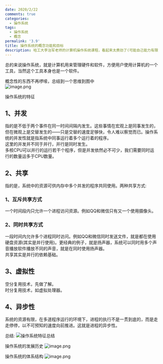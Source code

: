 ```yaml
---
date: 2020/2/22
comments: true
categories:
  - 操作系统
tags:
  - 操作系统
  - 概念
permalink: '3.9'
title: 操作系统的概念功能和目标
description: 哈工大李治军老师的计算机操作系统课程，看起来太费劲了(可能自己能力有限)。还是自己看书查资料一点一点的学习吧。
---
```


总的来说操作系统，就是计算机用来管理硬件和软件，方便用户使用计算机的一个工具，当然这个工具本身也是一个软件。  

概念性的东西不再啰嗦，总结到一个思维到图中  
![image.png](https://i.loli.net/2020/03/07/ivWZmKsOFLEnRtA.png)

操作系统的特征

## 1、并发

指的是不低于两个事件在同一时间间隔内发生。这些事情在宏观上是同事发生的，但在微观上是交替发生的——只是交替的速度足够快，令人难以察觉而已。操作系统的并发性就是指系统中同事运行着多个运行着的程序。  
这里的并发并不同于并行，并行是同时发生。  
多核CPU可以并行的运行若干个程序，但是并发依然必不可少，我们需要同时运行的数量运多于CPU数量。  

## 2、共享

指的是，系统中的资源可供内存中多个并发的程序共同使用。两种共享方式:  

### 1、互斥共享方式

一个时间段内只允许一个进程访问资源。例如QQ和微信只有又一个使用摄像头。

### 2、同时共享方式

一段时间内允许多个进程同时访问。例如QQ和微信同时发送文件，就是都在使用硬盘资源(其实是并行使用)。更经典的例子，就是扬声器，系统可以同时用多个声音播放软件播放不同的声音，就是在同时使用扬声器。  
共享其实是并行的依赖基础。

## 3、虚拟性

空分复用技术，先做了解。  
时分复用技术，如虚拟处理器。  

## 4、异步性

系统的资源有限，在多道程序运行的环境下，进程的执行不是一贯到底的，而是走走停停，以不可预知的速度向前推进。这就是进程的异步性。

总结:
![操作系统特征总结](https://i.loli.net/2020/03/07/M2PbciK9tvxgVRC.png)

操作系统的发展历史
![image.png](https://i.loli.net/2020/03/08/ixl65pcLX9WV3JU.png)

操作系统的体系结构
![image.png](https://i.loli.net/2020/03/08/P6DVqrs7kJYB4wI.png)

